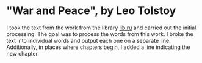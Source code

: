 # "War and Peace", by Leo Tolstoy
I took the text from the work from the library [lib.ru](http://http://az.lib.ru/t/tolstoj_lew_nikolaewich/text_0073.shtml "lib.ru") and carried out the initial processing. The goal was to process the words from this work. I broke the text into individual words and output each one on a separate line. Additionally, in places where chapters begin, I added a line indicating the new chapter.
